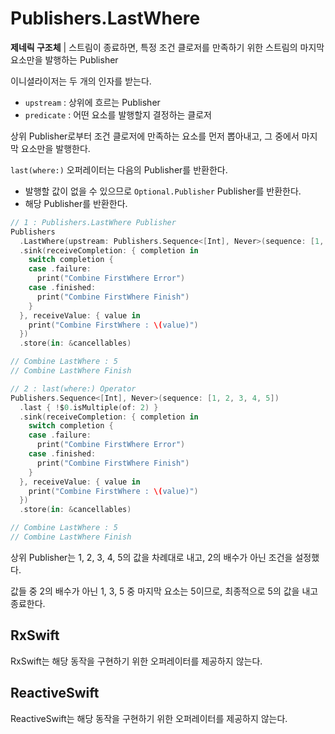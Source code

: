 # Publishers.LastWhere

**제네릭 구조체** | 스트림이 종료하면, 특정 조건 클로저를 만족하기 위한 스트림의 마지막 요소만을 발행하는 Publisher

이니셜라이저는 두 개의 인자를 받는다.

- `upstream` : 상위에 흐르는 Publisher
- `predicate` : 어떤 요소를 발행할지 결정하는 클로저

상위 Publisher로부터 조건 클로저에 만족하는 요소를 먼저 뽑아내고, 그 중에서 마지막 요소만을 발행한다.

`last(where:)` 오퍼레이터는 다음의 Publisher를 반환한다.

- 발행할 값이 없을 수 있으므로 `Optional.Publisher` Publisher를 반환한다.
- 해당 Publisher를 반환한다.

```swift
// 1 : Publishers.LastWhere Publisher
Publishers
  .LastWhere(upstream: Publishers.Sequence<[Int], Never>(sequence: [1, 2, 3, 4, 5])) { !$0.isMultiple(of: 2) }
  .sink(receiveCompletion: { completion in
    switch completion {
    case .failure:
      print("Combine FirstWhere Error")
    case .finished:
      print("Combine FirstWhere Finish")
    }
  }, receiveValue: { value in
    print("Combine FirstWhere : \(value)")
  })
  .store(in: &cancellables)

// Combine LastWhere : 5
// Combine LastWhere Finish

// 2 : last(where:) Operator
Publishers.Sequence<[Int], Never>(sequence: [1, 2, 3, 4, 5])
  .last { !$0.isMultiple(of: 2) }
  .sink(receiveCompletion: { completion in
    switch completion {
    case .failure:
      print("Combine FirstWhere Error")
    case .finished:
      print("Combine FirstWhere Finish")
    }
  }, receiveValue: { value in
    print("Combine FirstWhere : \(value)")
  })
  .store(in: &cancellables)

// Combine LastWhere : 5
// Combine LastWhere Finish
```

상위 Publisher는 1, 2, 3, 4, 5의 값을 차례대로 내고, 2의 배수가 아닌 조건을 설정했다.

값들 중 2의 배수가 아닌 1, 3, 5 중 마지막 요소는 5이므로, 최종적으로 5의 값을 내고 종료한다.

## RxSwift

RxSwift는 해당 동작을 구현하기 위한 오퍼레이터를 제공하지 않는다.

## ReactiveSwift

ReactiveSwift는 해당 동작을 구현하기 위한 오퍼레이터를 제공하지 않는다.